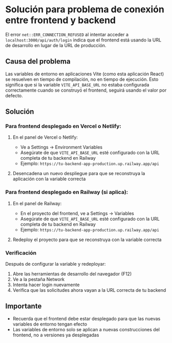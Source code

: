 # Solución para problema de conexión entre frontend y backend

El error `net::ERR_CONNECTION_REFUSED` al intentar acceder a `localhost:3000/api/auth/login` indica que el frontend está usando la URL de desarrollo en lugar de la URL de producción.

## Causa del problema

Las variables de entorno en aplicaciones Vite (como esta aplicación React) se resuelven en tiempo de compilación, no en tiempo de ejecución. Esto significa que si la variable `VITE_API_BASE_URL` no estaba configurada correctamente cuando se construyó el frontend, seguirá usando el valor por defecto.

## Solución

### Para frontend desplegado en Vercel o Netlify:

1. En el panel de Vercel o Netlify:
   - Ve a Settings → Environment Variables
   - Asegúrate de que `VITE_API_BASE_URL` esté configurado con la URL completa de tu backend en Railway
   - Ejemplo: `https://tu-backend-app-production.up.railway.app/api`

2. Desencadena un nuevo despliegue para que se reconstruya la aplicación con la variable correcta

### Para frontend desplegado en Railway (si aplica):

1. En el panel de Railway:
   - En el proyecto del frontend, ve a Settings → Variables
   - Asegúrate de que `VITE_API_BASE_URL` esté configurado con la URL completa de tu backend en Railway
   - Ejemplo: `https://tu-backend-app-production.up.railway.app/api`

2. Redeploy el proyecto para que se reconstruya con la variable correcta

### Verificación

Después de configurar la variable y redeployar:

1. Abre las herramientas de desarrollo del navegador (F12)
2. Ve a la pestaña Network
3. Intenta hacer login nuevamente
4. Verifica que las solicitudes ahora vayan a la URL correcta de tu backend

## Importante

- Recuerda que el frontend debe estar desplegado para que las nuevas variables de entorno tengan efecto
- Las variables de entorno solo se aplican a nuevas construcciones del frontend, no a versiones ya desplegadas